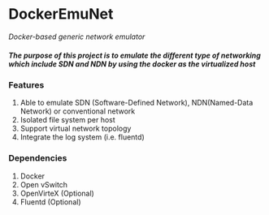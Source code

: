 # DockerEmuNet
*Docker-based generic network emulator*

##### The purpose of this project is to emulate the different type of networking which include SDN and NDN by using the docker as the virtualized host

### Features

1. Able to emulate SDN (Software-Defined Network), NDN(Named-Data Network) or conventional network
2. Isolated file system per host
3. Support virtual network topology
4. Integrate the log system (i.e. fluentd)


### Dependencies

1. Docker
2. Open vSwitch
3. OpenVirteX (Optional)
4. Fluentd (Optional)
